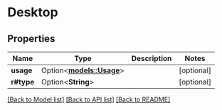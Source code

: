 # Desktop

## Properties

Name | Type | Description | Notes
------------ | ------------- | ------------- | -------------
**usage** | Option<[**models::Usage**](Usage.md)> |  | [optional]
**r#type** | Option<**String**> |  | [optional]

[[Back to Model list]](../README.md#documentation-for-models) [[Back to API list]](../README.md#documentation-for-api-endpoints) [[Back to README]](../README.md)


